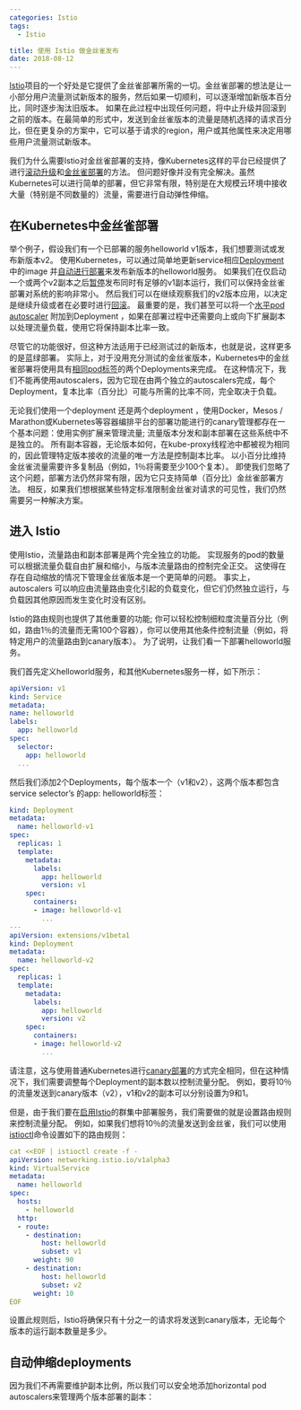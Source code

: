 ```yaml
---
categories: Istio
tags:
  - Istio

title: 使用 Istio 做金丝雀发布
date: 2018-08-12
---
```


[Istio](https://istio.io/)项目的一个好处是它提供了金丝雀部署所需的一切。金丝雀部署的想法是让一小部分用户流量测试新版本的服务，然后如果一切顺利，可以逐渐增加新版本百分比，同时逐步淘汰旧版本。 如果在此过程中出现任何问题，将中止升级并回滚到之前的版本。在最简单的形式中，发送到金丝雀版本的流量是随机选择的请求百分比，但在更复杂的方案中，它可以基于请求的region，用户或其他属性来决定用哪些用户流量测试新版本。

我们为什么需要Istio对金丝雀部署的支持，像Kubernetes这样的平台已经提供了进行[滚动升级](https://kubernetes.io/docs/concepts/workloads/controllers/deployment/#updating-a-deployment)和[金丝雀部署](https://kubernetes.io/docs/concepts/cluster-administration/manage-deployment/#canary-deployments)的方法。 但问题好像并没有完全解决。虽然Kubernetes可以进行简单的部署，但它非常有限，特别是在大规模云环境中接收大量（特别是不同数量的）流量，需要进行自动弹性伸缩。

## 在Kubernetes中金丝雀部署

举个例子，假设我们有一个已部署的服务helloworld v1版本，我们想要测试或发布新版本v2。 使用Kubernetes，可以通过简单地更新service相应[Deployment](https://kubernetes.io/docs/concepts/workloads/controllers/deployment/) 中的image 并[自动进行部署](https://kubernetes.io/docs/concepts/workloads/controllers/deployment/#updating-a-deployment)来发布新版本的helloworld服务。 如果我们在仅启动一个或两个v2副本之后[暂停](https://kubernetes.io/docs/concepts/workloads/controllers/deployment/#pausing-and-resuming-a-deployment)发布同时有足够的v1副本运行，我们可以保持金丝雀部署对系统的影响非常小。 然后我们可以在继续观察我们的v2版本应用，以决定是继续升级或者在必要时进行[回滚](https://kubernetes.io/docs/concepts/workloads/controllers/deployment/#rolling-back-a-deployment)。 最重要的是，我们甚至可以将一个[水平pod autoscaler](https://kubernetes.io/docs/concepts/workloads/controllers/deployment/#scaling-a-deployment) 附加到Deployment ，如果在部署过程中还需要向上或向下扩展副本以处理流量负载，使用它将保持副本比率一致。

尽管它的功能很好，但这种方法适用于已经测试过的新版本，也就是说，这样更多的是蓝绿部署。 实际上，对于没用充分测试的金丝雀版本，Kubernetes中的金丝雀部署将使用具有[相同pod标签](https://kubernetes.io/docs/concepts/cluster-administration/manage-deployment/#using-labels-effectively)的两个Deployments来完成。 在这种情况下，我们不能再使用autoscalers，因为它现在由两个独立的autoscalers完成，每个Deployment，复本比率（百分比）可能与所需的比率不同，完全取决于负载。

无论我们使用一个deployment 还是两个deployment ，使用Docker，Mesos / Marathon或Kubernetes等容器编排平台的部署功能进行的canary管理都存在一个基本问题：使用实例扩展来管理流量; 流量版本分发和副本部署在这些系统中不是独立的。 所有副本容器，无论版本如何，在kube-proxy线程池中都被视为相同的，因此管理特定版本接收的流量的唯一方法是控制副本比率。 以小百分比维持金丝雀流量需要许多复制品（例如，1％将需要至少100个复本）。 即使我们忽略了这个问题，部署方法仍然非常有限，因为它只支持简单（百分比）金丝雀部署方法。 相反，如果我们想根据某些特定标准限制金丝雀对请求的可见性，我们仍然需要另一种解决方案。

## 进入 Istio

使用Istio，流量路由和副本部署是两个完全独立的功能。 实现服务的pod的数量可以根据流量负载自由扩展和缩小，与版本流量路由的控制完全正交。 这使得在存在自动缩放的情况下管理金丝雀版本是一个更简单的问题。 事实上，autoscalers 可以响应由流量路由变化引起的负载变化，但它们仍然独立运行，与负载因其他原因而发生变化时没有区别。

Istio的路由规则也提供了其他重要的功能; 你可以轻松控制细粒度流量百分比（例如，路由1％的流量而无需100个容器），你可以使用其他条件控制流量（例如，将特定用户的流量路由到canary版本）。 为了说明，让我们看一下部署helloworld服务。

我们首先定义helloworld服务，和其他Kubernetes服务一样，如下所示：

```yaml
apiVersion: v1
kind: Service
metadata:
name: helloworld
labels:
  app: helloworld
spec:
  selector:
    app: helloworld
  ...

```

然后我们添加2个Deployments，每个版本一个（v1和v2），这两个版本都包含service selector’s 的app: helloworld标签：

```yaml
kind: Deployment
metadata:
  name: helloworld-v1
spec:
  replicas: 1
  template:
    metadata:
      labels:
        app: helloworld
        version: v1
    spec:
      containers:
      - image: helloworld-v1
        ...
---
apiVersion: extensions/v1beta1
kind: Deployment
metadata:
  name: helloworld-v2
spec:
  replicas: 1
  template:
    metadata:
      labels:
        app: helloworld
        version: v2
    spec:
      containers:
      - image: helloworld-v2
        ...

```

请注意，这与使用普通Kubernetes进行[canary部署](https://kubernetes.io/docs/concepts/cluster-administration/manage-deployment/#canary-deployments)的方式完全相同，但在这种情况下，我们需要调整每个Deployment的副本数以控制流量分配。 例如，要将10％的流量发送到canary版本（v2），v1和v2的副本可以分别设置为9和1。

但是，由于我们要在[启用Istio](https://istio.io/docs/setup/)的群集中部署服务，我们需要做的就是设置路由规则来控制流量分配。 例如，如果我们想将10％的流量发送到金丝雀，我们可以使用[istioctl](https://istio.io/docs/reference/commands/istioctl/)命令设置如下的路由规则：

```yaml
cat <<EOF | istioctl create -f -
apiVersion: networking.istio.io/v1alpha3
kind: VirtualService
metadata:
  name: helloworld
spec:
  hosts:
    - helloworld
  http:
  - route:
    - destination:
        host: helloworld
        subset: v1
      weight: 90
    - destination:
        host: helloworld
        subset: v2
      weight: 10
EOF

```

设置此规则后，Istio将确保只有十分之一的请求将发送到canary版本，无论每个版本的运行副本数量是多少。

## 自动伸缩deployments

因为我们不再需要维护副本比例，所以我们可以安全地添加horizontal pod autoscalers来管理两个版本部署的副本：